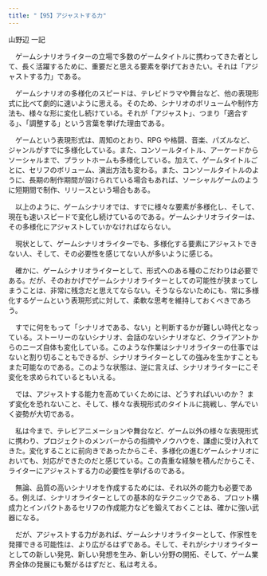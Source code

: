 ```yaml
---
title: "【95】アジャストする力"
---
```



山野辺 一記


　ゲームシナリオライターの立場で多数のゲームタイトルに携わってきた者として、長く活躍するために、重要だと思える要素を挙げておきたい。それは「アジャストする力」である。

　ゲームシナリオの多様化のスピードは、テレビドラマや舞台など、他の表現形式に比べて劇的に速いように思える。そのため、シナリオのボリュームや制作方法も、様々な形に変化し続けている。それが「アジャスト」、つまり「適合する」、「調整する」という言葉を挙げた理由である。

　ゲームという表現形式は、周知のとおり、RPG や格闘、音楽、パズルなど、ジャンルがすでに多様化している。また、コンソールタイトル、アーケードからソーシャルまで、プラットホームも多様化している。加えて、ゲームタイトルごとに、セリフのボリューム、演出方法も変わる。また、コンソールタイトルのように、長期の制作期間が設けられている場合もあれば、ソーシャルゲームのように短期間で制作、リリースという場合もある。

　以上のように、ゲームシナリオでは、すでに様々な要素が多様化し、そして、現在も速いスピードで変化し続けているのである。ゲームシナリオライターは、その多様化にアジャストしていかなければならない。

　現状として、ゲームシナリオライターでも、多様化する要素にアジャストできない人、そして、その必要性を感じてない人が多いように感じる。

　確かに、ゲームシナリオライターとして、形式へのある種のこだわりは必要である。だが、そのおかげでゲームシナリオライターとしての可能性が狭まってしまうことは、非常に残念だと思えてならない。そうならないためにも、常に多様化するゲームという表現形式に対して、柔軟な思考を維持しておくべきであろう。

　すでに何をもって「シナリオである、ない」と判断するかが難しい時代となっている。ストーリーのないシナリオ、会話のないシナリオなど、クライアントからのニーズ自体も変化している。このような作業はシナリオライターの仕事ではないと割り切ることもできるが、シナリオライターとしての強みを生かすこともまた可能なのである。このような状態は、逆に言えば、シナリオライターにこそ変化を求められているともいえる。

　では、アジャストする能力を高めていくためには、どうすればいいのか？ まず変化を恐れないこと、そして、様々な表現形式のタイトルに挑戦し、学んでいく姿勢が大切である。

　私は今まで、テレビアニメーションや舞台など、ゲーム以外の様々な表現形式に携わり、プロジェクトのメンバーからの指摘やノウハウを、謙虚に受け入れてきた。変化することに前向きであったからこそ、多様化の進むゲームシナリオにおいても、対応ができたのだと感じている。この貴重な経験を積んだからこそ、ライターにアジャストする力の必要性を挙げるのである。

　無論、品質の高いシナリオを作成するためには、それ以外の能力も必要である。例えば、シナリオライターとしての基本的なテクニックである、プロット構成力とインパクトあるセリフの作成能力などを鍛えておくことは、確かに強い武器になる。

　だが、アジャストする力があれば、ゲームシナリオライターとして、作家性を発揮できる可能性は、より広がるはずである。そして、それがシナリオライターとしての新しい発見、新しい発想を生み、新しい分野の開拓、そして、ゲーム業界全体の発展にも繋がるはずだと、私は考える。
